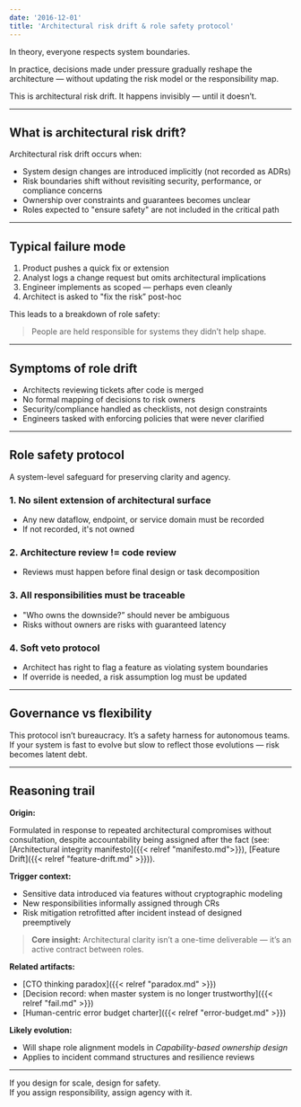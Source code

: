 ```yaml
---
date: '2016-12-01'
title: 'Architectural risk drift & role safety protocol'
---
```


In theory, everyone respects system boundaries.  

In practice, decisions made under pressure gradually reshape the architecture — without updating the risk model or the responsibility map.

This is architectural risk drift. It happens invisibly — until it doesn’t.

---

## What is architectural risk drift?

Architectural risk drift occurs when:

- System design changes are introduced implicitly (not recorded as ADRs)
- Risk boundaries shift without revisiting security, performance, or compliance concerns
- Ownership over constraints and guarantees becomes unclear
- Roles expected to "ensure safety" are not included in the critical path

---

## Typical failure mode

1. Product pushes a quick fix or extension
2. Analyst logs a change request but omits architectural implications
3. Engineer implements as scoped — perhaps even cleanly
4. Architect is asked to "fix the risk” post-hoc

This leads to a breakdown of role safety:  

> People are held responsible for systems they didn’t help shape.

---

## Symptoms of role drift

- Architects reviewing tickets after code is merged  
- No formal mapping of decisions to risk owners  
- Security/compliance handled as checklists, not design constraints  
- Engineers tasked with enforcing policies that were never clarified

---

## Role safety protocol

A system-level safeguard for preserving clarity and agency.

### 1. No silent extension of architectural surface

- Any new dataflow, endpoint, or service domain must be recorded
- If not recorded, it's not owned

### 2. Architecture review != code review

- Reviews must happen before final design or task decomposition

### 3. All responsibilities must be traceable

- "Who owns the downside?” should never be ambiguous  
- Risks without owners are risks with guaranteed latency

### 4. Soft veto protocol

- Architect has right to flag a feature as violating system boundaries
- If override is needed, a risk assumption log must be updated

---

## Governance vs flexibility

This protocol isn’t bureaucracy. It’s a safety harness for autonomous teams. If your system is fast to evolve but slow to reflect those evolutions — risk becomes latent debt.

---

## Reasoning trail

**Origin:**  

Formulated in response to repeated architectural compromises without consultation, despite accountability being assigned after the fact (see: 
[Architectural integrity manifesto]({{< relref "manifesto.md">}}), 
[Feature Drift]({{< relref "feature-drift.md" >}})).

**Trigger context:**

- Sensitive data introduced via features without cryptographic modeling  
- New responsibilities informally assigned through CRs  
- Risk mitigation retrofitted after incident instead of designed preemptively

> **Core insight:** Architectural clarity isn’t a one-time deliverable — it’s an active contract between roles.

**Related artifacts:**

- [CTO thinking paradox]({{< relref "paradox.md" >}})
- [Decision record: when master system is no longer trustworthy]({{< relref "fail.md" >}})
- [Human-centric error budget charter]({{< relref "error-budget.md" >}})

**Likely evolution:**

- Will shape role alignment models in *Capability-based ownership design*
- Applies to incident command structures and resilience reviews

---

If you design for scale, design for safety.  
If you assign responsibility, assign agency with it.
